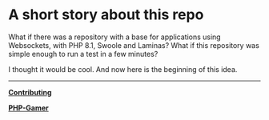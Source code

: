 # A short story about this repo

What if there was a repository with a base for applications using Websockets, with PHP 8.1, 
Swoole and Laminas? What if this repository was simple enough to run a test in a few minutes?

I thought it would be cool. And now here is the beginning of this idea.

---

**[Contributing](https://github.com/fatorx/php-gamer/blog/main/docs/CONTRIBUTING.md)**

**[PHP-Gamer](https://github.com/fatorx/php-gamer)**
